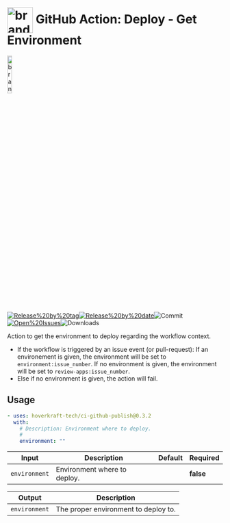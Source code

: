 <!-- start title -->

# <img src=".github/ghadocs/branding.svg" width="60px" align="center" alt="branding<icon:flag color:gray-dark>" /> GitHub Action: Deploy - Get Environment

<!-- end title -->
<!--
// jscpd:ignore-start
-->
<!-- start branding -->

<img src=".github/ghadocs/branding.svg" width="15%" align="center" alt="branding<icon:flag color:gray-dark>" />

<!-- end branding -->
<!-- markdownlint-disable MD013 -->
<!-- start badges -->

<a href="https%3A%2F%2Fgithub.com%2Fhoverkraft-tech%2Fci-github-publish%2Freleases%2Flatest"><img src="https://img.shields.io/github/v/release/hoverkraft-tech/ci-github-publish?display_name=tag&sort=semver&logo=github&style=flat-square" alt="Release%20by%20tag" /></a><a href="https%3A%2F%2Fgithub.com%2Fhoverkraft-tech%2Fci-github-publish%2Freleases%2Flatest"><img src="https://img.shields.io/github/release-date/hoverkraft-tech/ci-github-publish?display_name=tag&sort=semver&logo=github&style=flat-square" alt="Release%20by%20date" /></a><img src="https://img.shields.io/github/last-commit/hoverkraft-tech/ci-github-publish?logo=github&style=flat-square" alt="Commit" /><a href="https%3A%2F%2Fgithub.com%2Fhoverkraft-tech%2Fci-github-publish%2Fissues"><img src="https://img.shields.io/github/issues/hoverkraft-tech/ci-github-publish?logo=github&style=flat-square" alt="Open%20Issues" /></a><img src="https://img.shields.io/github/downloads/hoverkraft-tech/ci-github-publish/total?logo=github&style=flat-square" alt="Downloads" />

<!-- end badges -->
<!--
// jscpd:ignore-end
-->
<!-- start description -->

Action to get the environment to deploy regarding the workflow context.

- If the workflow is triggered by an issue event (or pull-request):
  If an environement is given, the environment will be set to `environment:issue_number`.
  If no environment is given, the environment will be set to `review-apps:issue_number`.
- Else if no environment is given, the action will fail.

<!-- end description -->
<!-- start contents -->
<!-- end contents -->

## Usage

<!-- start usage -->

```yaml
- uses: hoverkraft-tech/ci-github-publish@0.3.2
  with:
    # Description: Environment where to deploy.
    #
    environment: ""
```

<!-- end usage -->
<!-- start inputs -->

| **Input**                | **Description**              | **Default** | **Required** |
| ------------------------ | ---------------------------- | ----------- | ------------ |
| <code>environment</code> | Environment where to deploy. |             | **false**    |

<!-- end inputs -->
<!-- start outputs -->

| **Output**               | **Description**                      |
| ------------------------ | ------------------------------------ |
| <code>environment</code> | The proper environment to deploy to. |

<!-- end outputs -->
<!-- start [.github/ghadocs/examples/] -->
<!-- end [.github/ghadocs/examples/] -->
